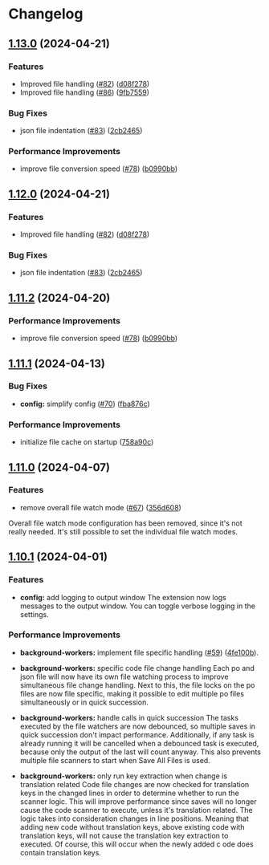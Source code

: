 # Changelog

## [1.13.0](https://github.com/qvotaxon/translation-file-watcher/compare/v1.12.0...v1.13.0) (2024-04-21)


### Features

* Improved file handling ([#82](https://github.com/qvotaxon/translation-file-watcher/issues/82)) ([d08f278](https://github.com/qvotaxon/translation-file-watcher/commit/d08f278e4586e66da7035fd731356d01cdaea8ef))
* Improved file handling ([#86](https://github.com/qvotaxon/translation-file-watcher/issues/86)) ([9fb7559](https://github.com/qvotaxon/translation-file-watcher/commit/9fb755908402b0d165228470fce18ba871e10c86))


### Bug Fixes

* json file indentation ([#83](https://github.com/qvotaxon/translation-file-watcher/issues/83)) ([2cb2465](https://github.com/qvotaxon/translation-file-watcher/commit/2cb24658d7450c755897fc2cb3c3aaf2b0bdf1a0))


### Performance Improvements

* improve file conversion speed ([#78](https://github.com/qvotaxon/translation-file-watcher/issues/78)) ([b0990bb](https://github.com/qvotaxon/translation-file-watcher/commit/b0990bb4faaacc32fe961c7fcee8d2aa54863b3a))

## [1.12.0](https://github.com/qvotaxon/translation-file-watcher/compare/v1.11.2...v1.12.0) (2024-04-21)


### Features

* Improved file handling ([#82](https://github.com/qvotaxon/translation-file-watcher/issues/82)) ([d08f278](https://github.com/qvotaxon/translation-file-watcher/commit/d08f278e4586e66da7035fd731356d01cdaea8ef))


### Bug Fixes

* json file indentation ([#83](https://github.com/qvotaxon/translation-file-watcher/issues/83)) ([2cb2465](https://github.com/qvotaxon/translation-file-watcher/commit/2cb24658d7450c755897fc2cb3c3aaf2b0bdf1a0))

## [1.11.2](https://github.com/qvotaxon/translation-file-watcher/compare/v1.11.1...v1.11.2) (2024-04-20)


### Performance Improvements

* improve file conversion speed ([#78](https://github.com/qvotaxon/translation-file-watcher/issues/78)) ([b0990bb](https://github.com/qvotaxon/translation-file-watcher/commit/b0990bb4faaacc32fe961c7fcee8d2aa54863b3a))

## [1.11.1](https://github.com/qvotaxon/translation-file-watcher/compare/v1.11.0...v1.11.1) (2024-04-13)


### Bug Fixes

* **config:** simplify config ([#70](https://github.com/qvotaxon/translation-file-watcher/issues/70)) ([fba876c](https://github.com/qvotaxon/translation-file-watcher/commit/fba876ca3b2d0a474406a96c0a4ae65307efe5e9))


### Performance Improvements

* initialize file cache on startup ([758a90c](https://github.com/qvotaxon/translation-file-watcher/commit/758a90c78b6ae0c60fd4968c85a6cb422178677e))

## [1.11.0](https://github.com/qvotaxon/translation-file-watcher/compare/v1.10.1...v1.11.0) (2024-04-07)


### Features

* remove overall file watch mode ([#67](https://github.com/qvotaxon/translation-file-watcher/issues/67)) ([356d608](https://github.com/qvotaxon/translation-file-watcher/commit/356d608a7bb8615bb692308c0cda94267535dfab))

Overall file watch mode configuration has been removed, since it's not really needed. It's still possible to set the individual file watch modes.

## [1.10.1](https://github.com/qvotaxon/translation-file-watcher/compare/v1.10.0...v1.10.1) (2024-04-01)

### Features

* **config:** add logging to output window 
The extension now logs messages to the output window. You can toggle verbose logging in the settings. 

### Performance Improvements

* **background-workers:** implement file specific handling ([#59](https://github.com/qvotaxon/translation-file-watcher/issues/59)) ([4fe100b](https://github.com/qvotaxon/translation-file-watcher/commit/4fe100bd3caa5918d7766f393206e822de226c0e)).

* **background-workers:** specific code file change handling
Each po and json file will now have its own file watching process to improve simultaneous file change handling.
Next to this, the file locks on the po files are now file specific, making it possible to edit multiple po files simultaneously or in quick succession. 

* **background-workers:** handle calls in quick succession
The tasks executed by the file watchers are now debounced, so multiple saves in quick succession don't impact performance. Additionally, if any task is already running it will be cancelled when a debounced task is executed, because only the output of the last will count anyway. This also prevents multiple file scanners to start when Save All Files is used. 

* **background-workers:** only run key extraction when change is translation related
Code file changes are now checked for translation keys in the changed lines in order to determine whether to run the scanner logic. This will improve performance since saves will no longer cause the code scanner to execute, unless it's translation related. The logic takes into consideration changes in line positions. Meaning that adding new code without translation keys, above existing code with translation keys, will not cause the translation key extraction to executed. Of course, this will occur when the newly added c ode does contain translation keys.
